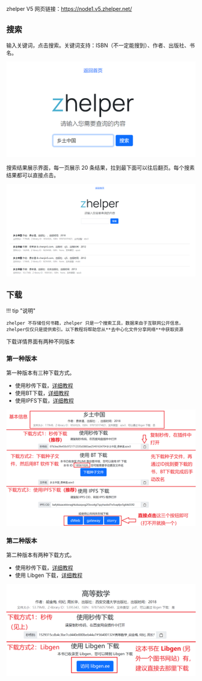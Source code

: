 zhelper V5 网页链接：https://node1.v5.zhelper.net/

## 搜索

输入关键词，点击搜索。关键词支持：ISBN（不一定能搜到）、作者、出版社、书名。

![](./uTools_1669602653400.png) 


搜索结果展示界面，每一页展示 20 条结果，拉到最下面可以往后翻页。每个搜素结果都可以直接点击。

![](./uTools_1669602778564.png) 

## 下载

!!! tip "说明"

    zhelper 不存储任何书籍，zhelper 只是一个搜索工具，数据来自于互联网公开信息，zhelper仅仅只是提供索引。以下教程将帮助您从**去中心化文件分享网络**中获取资源


下载详情界面有两种不同版本

### 第一种版本

第一种版本有三种下载方式。

- 使用秒传下载，[详细教程](/mc)
- 使用BT下载，[详细教程](/bt)
- 使用IPFS下载，[详细教程](/ipfs)

![](./uTools_1669603388597.png) 

### 第二种版本

第二种版本有两种下载方式。

- 使用秒传下载，[详细教程](/mc)
- 使用 Libgen 下载，[详细教程](https://bbs.yibook.org/d/391-hui-fu-xia-zai-fang-shi-9-jie-zhu-libgen-ti-dai-xia-zai)

![](./uTools_1669603787587.png) 